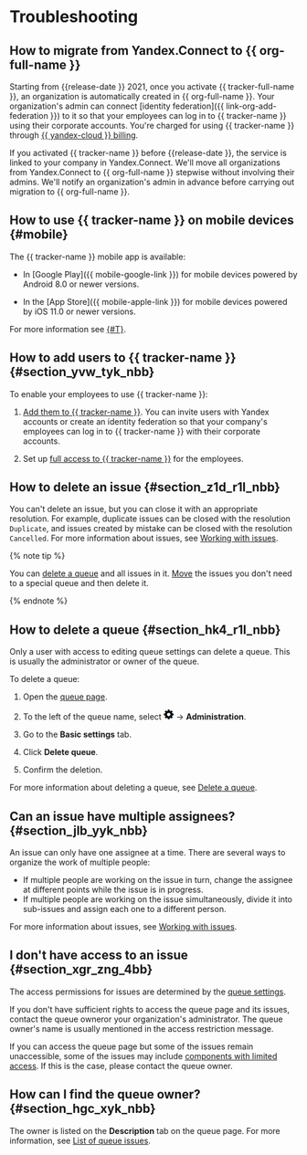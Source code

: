 # Troubleshooting


## How to migrate from Yandex.Connect to {{ org-full-name }}

Starting from {{release-date }} 2021, once you activate {{ tracker-full-name }}, an organization is automatically created in {{ org-full-name }}. Your organization's admin can connect [identity federation]({{ link-org-add-federation }}) to it so that your employees can log in to {{ tracker-name }} using their corporate accounts. You're charged for using {{ tracker-name }} through [{{ yandex-cloud }} billing](../billing/index.yaml).

If you activated {{ tracker-name }} before {{release-date }}, the service is linked to your company in Yandex.Connect. We'll move all organizations from Yandex.Connect to {{ org-full-name }} stepwise without involving their admins. We'll notify an organization's admin in advance before carrying out migration to {{ org-full-name }}.

## How to use {{ tracker-name }} on mobile devices {#mobile}

The {{ tracker-name }} mobile app is available:

- In [Google Play]({{ mobile-google-link }}) for mobile devices powered by Android 8.0 or newer versions.

- In the [App Store]({{ mobile-apple-link }}) for mobile devices powered by iOS 11.0 or newer versions.

For more information see [{#T}](mobile.md).


## How to add users to {{ tracker-name }} {#section_yvw_tyk_nbb}

To enable your employees to use {{ tracker-name }}:

1. [Add them to {{ tracker-name }}](enable-tracker.md#add-users). You can invite users with Yandex accounts or create an identity federation so that your company's employees can log in to {{ tracker-name }} with their corporate accounts.

1. Set up [full access to {{ tracker-name }}](enable-tracker.md#access) for the employees.

## How to delete an issue {#section_z1d_r1l_nbb}

You can&apos;t delete an issue, but you can close it with an appropriate resolution. For example, duplicate issues can be closed with the resolution `Duplicate`, and issues created by mistake can be closed with the resolution `Cancelled`. For more information about issues, see [Working with issues](user/ticket-in-progress.md).


{% note tip %}

You can [delete a queue](manager/delete-queue.md) and all issues in it. [Move](user/edit-ticket.md#section_xwx_qpn_jz) the issues you don't need to a special queue and then delete it.

{% endnote %}


## How to delete a queue {#section_hk4_r1l_nbb}

Only a user with access to editing queue settings can delete a queue. This is usually the administrator or owner of the queue.

To delete a queue:

1. Open the [queue page](user/queue.md).

1. To the left of the queue name, select ![](../_assets/tracker/icon-settings.png) → **Administration**.

1. Go to the **Basic settings** tab.

1. Click **Delete queue**.

1. Confirm the deletion.

For more information about deleting a queue, see [Delete a queue](manager/delete-queue.md).

## Can an issue have multiple assignees? {#section_jlb_yyk_nbb}

An issue can only have one assignee at a time. There are several ways to organize the work of multiple people:

- If multiple people are working on the issue in turn, change the assignee at different points while the issue is in progress.
- If multiple people are working on the issue simultaneously, divide it into sub-issues and assign each one to a different person.

For more information about issues, see [Working with issues](user/ticket-in-progress.md).

## I don't have access to an issue {#section_xgr_zng_4bb}

The access permissions for issues are determined by the [queue settings](manager/queue-access.md).

If you don't have sufficient rights to access the queue page and its issues, contact the queue owneror your organization's administrator. The queue owner's name is usually mentioned in the access restriction message.

If you can access the queue page but some of the issues remain unaccessible, some of the issues may include [components with limited access](manager/queue-access.md#section_tbh_cs5_qbb). If this is the case, please contact the queue owner.

## How can I find the queue owner? {#section_hgc_xyk_nbb}

The owner is listed on the **Description** tab on the queue page. For more information, see [List of queue issues](user/queue.md).